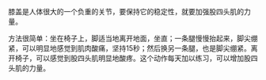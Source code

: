 膝盖是人体很大的一个负重的关节，要保持它的稳定性，就要加强股四头肌的力量。

方法很简单：坐在椅子上，脚适当地离开地面，坐直；一条腿慢慢抬起来，脚尖绷紧，可以明显地感觉到肌肉酸痛，坚持15秒；然后换另一条腿，也是脚尖绷紧。离开椅子，可以感觉到股四头肌明显地酸疼。这个动作每天加以练习，可以增加股四头肌的力量。